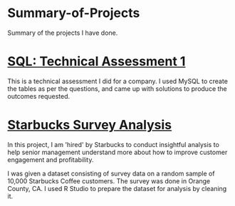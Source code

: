 # Summary-of-Projects
Summary of the projects I have done.


# [SQL: Technical Assessment 1](https://github.com/michelleng95/SQL-Assessment-1)
This is a technical assessment I did for a company.
I used MySQL to create the tables as per the questions, and came up with solutions to produce the outcomes requested.

# [Starbucks Survey Analysis](https://github.com/michelleng95/R-Starbucks-Survey-Analysis)
In this project, I am 'hired' by Starbucks to conduct insightful analysis to help senior
management understand more about how to improve customer engagement and profitability.

I was given a dataset consisting of survey data on a random sample of 10,000 Starbucks Coffee customers. The survey was done in Orange County, CA.
I used R Studio to prepare the dataset for analysis by cleaning it.
